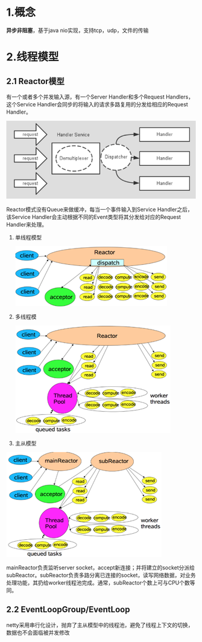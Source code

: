 # 1.概念

**异步非阻塞**，基于java nio实现，支持tcp，udp，文件的传输

#  2.线程模型

##  2.1 Reactor模型

有一个或者多个并发输入源，有一个Server Handler和多个Request Handlers，这个Service Handler会同步的将输入的请求多路复用的分发给相应的Request Handler。

<img src="assets/1555936142010.png" style="zoom:0.8">

Reactor模式没有Queue来做缓冲，每当一个事件输入到Service Handler之后，该Service Handler会主动根据不同的Event类型将其分发给对应的Request Handler来处理。

1. 单线程模型

   <img src = "assets/1555936399411.png" style="zoom:0.6">

2. 多线程模

   <img src = "assets/1555936551304.png" style="zoom:0.6">

3. 主从模型

<img src = "assets/1555936617332.png" style="zoom:0.6">

mainReactor负责监听server socket，accept新连接；并将建立的socket分派给subReactor。subReactor负责多路分离已连接的socket，读写网络数据，对业务处理功能，其扔给worker线程池完成。通常，subReactor个数上可与CPU个数等同。

## 2.2 EventLoopGroup/EventLoop

netty采用串行化设计，抛弃了主从模型中的线程池，避免了线程上下文的切换，数据也不会面临被并发修改

